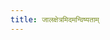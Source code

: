 ```yaml
---
title: जालक्षेत्रमिदमन्विष्यताम्
---
```

<div>
<script>
  (function() {
    var cx = '003441740804712584864:hj_depehpoo';
    var gcse = document.createElement('script');
    gcse.type = 'text/javascript';
    gcse.async = true;
    gcse.src = 'https://cse.google.com/cse.js?cx=' + cx;
    var s = document.getElementsByTagName('script')[0];
    s.parentNode.insertBefore(gcse, s);
  })();
</script>
<gcse:search></gcse:search>
</div>
